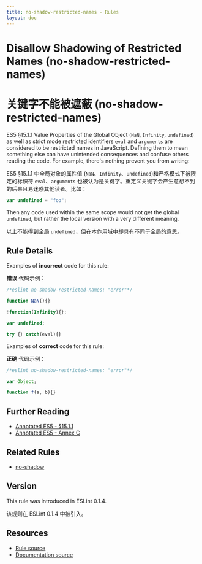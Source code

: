```yaml
---
title: no-shadow-restricted-names - Rules
layout: doc
---
```

<!-- Note: No pull requests accepted for this file. See README.md in the root directory for details. -->

# Disallow Shadowing of Restricted Names (no-shadow-restricted-names)

# 关键字不能被遮蔽 (no-shadow-restricted-names)

ES5 §15.1.1 Value Properties of the Global Object (`NaN`, `Infinity`, `undefined`) as well as strict mode restricted identifiers `eval` and `arguments` are considered to be restricted names in JavaScript. Defining them to mean something else can have unintended consequences and confuse others reading the code. For example, there's nothing prevent you from writing:

ES5 §15.1.1 中全局对象的属性值 (`NaN`、`Infinity`、`undefined`)和严格模式下被限定的标识符 `eval`、`arguments` 也被认为是关键字。重定义关键字会产生意想不到的后果且易迷惑其他读者。比如：

```js
var undefined = "foo";
```

Then any code used within the same scope would not get the global `undefined`, but rather the local version with a very different meaning.

以上不能得到全局 `undefined`，但在本作用域中却具有不同于全局的意思。

## Rule Details

Examples of **incorrect** code for this rule:

**错误** 代码示例：

```js
/*eslint no-shadow-restricted-names: "error"*/

function NaN(){}

!function(Infinity){};

var undefined;

try {} catch(eval){}
```

Examples of **correct** code for this rule:

**正确** 代码示例：

```js
/*eslint no-shadow-restricted-names: "error"*/

var Object;

function f(a, b){}
```

## Further Reading

* [Annotated ES5 - §15.1.1](https://es5.github.io/#x15.1.1)
* [Annotated ES5 - Annex C](https://es5.github.io/#C)

## Related Rules

* [no-shadow](no-shadow)

## Version

This rule was introduced in ESLint 0.1.4.

该规则在 ESLint 0.1.4 中被引入。

## Resources

* [Rule source](https://github.com/eslint/eslint/tree/master/lib/rules/no-shadow-restricted-names.js)
* [Documentation source](https://github.com/eslint/eslint/tree/master/docs/rules/no-shadow-restricted-names.md)
